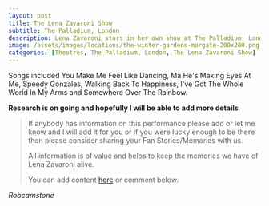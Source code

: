 ```yaml
---
layout: post
title: The Lena Zavaroni Show
subtitle: The Palladium, London
description: Lena Zavaroni stars in her own show at The Palladium, London for one week.
image: /assets/images/locations/the-winter-gardens-margate-200x200.png
categories: [Theatres, The Palladium, London, The Lena Zavaroni Show]
---
```


Songs included You Make Me Feel Like Dancing, Ma He's Making Eyes At Me, Speedy Gonzales, Walking Back To Happiness, I've Got The Whole World In My Arms and Somewhere Over The Rainbow.

**Research is on going and hopefully I will be able to add more details**
> If anybody has information on this performance please add or let me know and I will add it for you or if you were lucky enough to be there then please consider sharing your Fan Stories/Memories with us.
>
> All information is of value and helps to keep the memories we have of Lena Zavaroni alive.
>
> You can add content [here](https://github.com/FanzOfLenaZavaroni/fanzoflenazavaroni.github.io) or comment below.

<cite>Robcamstone</cite>
